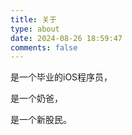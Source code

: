 ```yaml
---
title: 关于
type: about
date: 2024-08-26 18:59:47
comments: false
---
```


是一个毕业的iOS程序员，

是一个奶爸，

是一个新股民。

